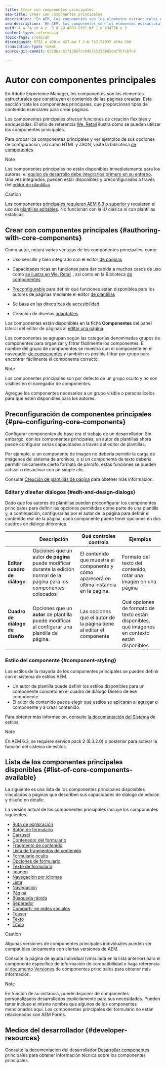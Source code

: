 ```yaml
---
title: Crear con componentes principales
seo-title: Crear con componentes principales
description: 'En AEM, los componentes son los elementos estructurales que constituyen el contenido de las páginas creadas: los componentes principales ofrecen una funcionalidad de creación flexible y enriquecida.'
seo-description: 'En AEM, los componentes son los elementos estructurales que constituyen el contenido de las páginas creadas: los componentes principales ofrecen una funcionalidad de creación flexible y enriquecida.'
uuid: 4 a 54 cd 4 c -3 d 89-4683-8301-bf 1 e 634736 e 3
content-type: referencia
topic-tags: creación
discoiquuid: 8751 e 490-d 427-44 f 2-b 767-51935 afda 988
translation-type: tm+mt
source-git-commit: 632d6abb1f13667cc0457152268d50af3bfabfc4

---
```



# Autor con componentes principales

En Adobe Experience Manager, los componentes son los elementos estructurales que constituyen el contenido de las páginas creadas. Esta sección trata los componentes principales, que proporcionan tipos de contenido esenciales para crear páginas.

Los componentes principales ofrecen funciones de creación flexibles y enriquecidas. El sitio de referencia [We. Retail](https://helpx.adobe.com/experience-manager/6-5/sites/developing/using/we-retail.html) ilustra cómo se pueden utilizar los componentes principales.

Para probar los componentes principales y ver ejemplos de sus opciones de configuración, así como HTML y JSON, visite la biblioteca [de componentes](http://opensource.adobe.com/aem-core-wcm-components/library/content-fragment.html).

>[!NOTE]
>
>Los componentes principales no están disponibles inmediatamente para los autores, el [equipo de desarrollo debe integrarlos primero en su entorno](using.md). Una vez integrados, pueden estar disponibles y preconfigurados a través del [editor de plantillas](https://helpx.adobe.com/experience-manager/6-5/sites/authoring/using/templates.html).

>[!CAUTION]
>
>Los componentes [principales requieren AEM 6.3 o superior](versions.md) y requieren el uso de [plantillas editables](https://helpx.adobe.com/experience-manager/6-5/sites/authoring/using/templates.html). No funcionan con la IU clásica ni con plantillas estáticas.

## Crear con componentes principales {#authoring-with-core-components}

Como autor, notará varias ventajas de los componentes principales, como:

* Uso sencillo y bien integrado con el editor [de páginas](https://helpx.adobe.com/experience-manager/6-5/sites/authoring/using/editing-content.html)

* Capacidades ricas en funciones para dar cabida a muchos casos de uso como [se ilustra en We. Retail](https://helpx.adobe.com/experience-manager/6-5/sites/developing/using/we-retail.html) , así como en la Biblioteca [de componentes](http://opensource.adobe.com/aem-core-wcm-components/library/content-fragment.html)

* [Preconfigurable](#pre-configuring-core-components) para definir qué funciones están disponibles para los autores de páginas mediante el editor [de plantillas](https://helpx.adobe.com/experience-manager/6-5/sites/authoring/using/templates.html)

* Se basa en [las directrices de accesibilidad](https://helpx.adobe.com/experience-manager/6-5/managing/using/web-accessibility.html)

* Creación de diseños [adaptables](https://helpx.adobe.com/experience-manager/6-5/sites/authoring/using/responsive-layout.html)

Los componentes están disponibles en la ficha **Componentes** del panel lateral del editor de páginas al [editar una página](https://helpx.adobe.com/experience-manager/6-5/sites/authoring/using/editing-content.html).

Los componentes se agrupan según las categorías denominadas grupos de componentes para organizar y filtrar fácilmente los componentes. El nombre del grupo de componentes se muestra con el componente en el navegador [de componentes](https://helpx.adobe.com/experience-manager/6-5/sites/authoring/using/editing-content.html) y también es posible filtrar por grupo para encontrar fácilmente el componente correcto.

>[!NOTE]
>
>Los componentes principales son por defecto de un grupo oculto y no son visibles en el navegador de componentes.
>
>Agregue los componentes necesarios a un grupo visible o personalícelos para que estén disponibles para los autores.

## Preconfiguración de componentes principales {#pre-configuring-core-components}

Configurar componentes de base era el trabajo de un desarrollador. Sin embargo, con los componentes principales, un autor de plantillas ahora puede configurar varias capacidades a través del editor de plantillas.

Por ejemplo, si un componente de imagen no debería permitir la carga de imágenes del sistema de archivos, o si un componente de texto debería permitir únicamente cierto formato de párrafo, estas funciones se pueden activar o desactivar con un simple clic.

Consulte [Creación de plantillas de página](https://helpx.adobe.com/experience-manager/6-5/sites/authoring/using/templates.html) para obtener más información.

### Editar y diseñar diálogos {#edit-and-design-dialogs}

Dado que los autores de plantillas pueden preconfigurar los componentes principales para definir las opciones permitidas como parte de una plantilla y, a continuación, configurarlas por el autor de la página para definir el contenido real de la página, cada componente puede tener opciones en dos cuadros de diálogo diferentes.

|  | Descripción | Qué controles controla | Ejemplos |
|--- |--- |--- |--- |
| **Editar cuadro de diálogo** | Opciones que un autor **de página** puede modificar durante la edición normal de la página para los componentes colocados | El contenido que muestra el componente y cómo aparecerá en última instancia en la página. | Formato del texto del contenido, rotar una imagen en una página |
| **Cuadro de diálogo de diseño** | Opciones que un **autor** de plantilla puede modificar al configurar una plantilla de página. | Las opciones que el autor de la página tiene al editar el componente | Qué opciones de formato de texto están disponibles, qué imágenes en contexto están disponibles |

### Estilo del componente {#component-styling}

Los estilos de la mayoría de los componentes principales se pueden definir con el sistema de estilos AEM.

* Un autor de plantilla puede definir los estilos disponibles para un componente concreto en el cuadro de diálogo Diseño de ese componente.
* El autor de contenido puede elegir qué estilos se aplicarán al agregar el componente y a crear contenido.

Para obtener más información, consulte [la documentación del Sistema](https://helpx.adobe.com/experience-manager/6-5/sites/authoring/using/style-system.html) de estilos.

>[!NOTE]
>
>En AEM 6.3, se requiere service pack 2 (6.3.2.0) o posterior para activar la función del sistema de estilos.

## Lista de los componentes principales disponibles {#list-of-core-components-available}

La siguiente es una lista de los componentes principales disponibles vinculados a páginas que describen sus capacidades de diálogo de edición y diseño en detalle.

La versión actual de los componentes principales incluye los componentes siguientes.

* [Ruta de exploración](breadcrumb.md)
* [Botón de formulario](form-button.md)
* [Carrusel](carousel.md)
* [Contenedor del formulario](form-container.md)
* [Fragmento de contenido](content-fragment-component.md)
* [Lista de fragmentos de contenido](content-fragment-list.md)
* [Formulario oculto](form-hidden.md)
* [Opciones de formulario](form-options.md)
* [Texto de formulario](form-text.md)
* [Imagen](image.md)
* [Navegación por idiomas](language-navigation.md)
* [Lista](list.md)
* [Navegación](navigation.md)
* [Página](page.md)
* [Búsqueda rápida](quick-search.md)
* [Separador](separator.md)
* [Compartir en redes sociales](sharing.md)
* [Teaser](teaser.md)
* [Texto](text.md)
* [Título](title.md)

>[!CAUTION]
>
>Algunas versiones de componentes principales individuales pueden ser compatibles únicamente con ciertas versiones de AEM.
>
>Consulte la página de ayuda individual (vinculada en la lista anterior) para el componente específico de información de compatibilidad o haga referencia al [documento Versiones](versions.md) de componentes principales para obtener más información.

>[!NOTE]
>
>En función de su instancia, puede disponer de componentes personalizados desarrollados explícitamente para sus necesidades. Pueden tener incluso el mismo nombre que algunos de los componentes mencionados aquí.
>Los componentes principales del formulario no están relacionados con AEM Forms.

## Medios del desarrollador {#developer-resources}

Consulte la documentación del desarrollador [Desarrollar componentes](developing.md) principales para obtener información técnica sobre los componentes principales.
